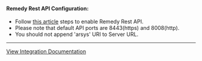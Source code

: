 #### Remedy Rest API Configuration:
- Follow [this article](https://docs.bmc.com/docs/display/public/ars9000/Configuring+the+REST+API) steps to enable Remedy Rest API.
- Please note that default API ports are 8443(https) and 8008(http).
- You should not  append 'arsys' URI to Server URL.

---
[View Integration Documentation](https://xsoar.pan.dev/docs/reference/integrations/remedy-on-demand)